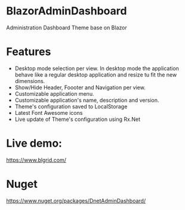 # BlazorAdminDashboard
Administration Dashboard Theme base on Blazor

# Features
- Desktop mode selection per view. In desktop mode the application behave like a regular desktop   application and resize tu fit the new dimensions.
- Show/Hide Header, Foooter and Navigation per view. 
- Customizable application menu.
- Customizable application's name, description and version.
- Theme's configuration saved to LocalStorage
- Latest Font Awesome icons
- Live update of Theme's configuration using Rx.Net 

# Live demo:
https://www.blgrid.com/

# Nuget
https://www.nuget.org/packages/DnetAdminDashboard/